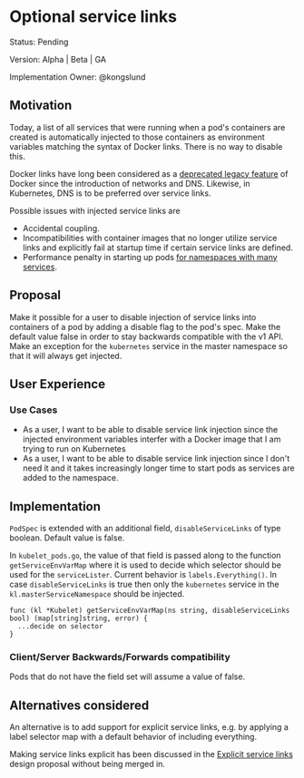 # Optional service links

Status: Pending

Version: Alpha | Beta | GA

Implementation Owner: @kongslund

## Motivation

Today, a list of all services that were running when a pod's containers are created is automatically injected to those containers as environment variables matching the syntax of Docker links. There is no way to disable this.

Docker links have long been considered as a [deprecated legacy feature](https://docs.docker.com/engine/userguide/networking/default_network/dockerlinks/) of Docker since the introduction of networks and DNS. Likewise, in Kubernetes, DNS is to be preferred over service links.

Possible issues with injected service links are

* Accidental coupling.
* Incompatibilities with container images that no longer utilize service links and explicitly fail at startup time if certain service links are defined.
* Performance penalty in starting up pods [for namespaces with many services](https://github.com/kubernetes/kubernetes/issues/1768#issuecomment-330778184).

## Proposal

Make it possible for a user to disable injection of service links into containers of a pod by adding a disable flag to the pod's spec. Make the default value false in order to stay backwards compatible with the v1 API. Make an exception for the `kubernetes` service in the master namespace so that it will always get injected.

## User Experience

### Use Cases

* As a user, I want to be able to disable service link injection since the injected environment variables interfer with a Docker image that I am trying to run on Kubernetes
* As a user, I want to be able to disable service link injection since I don't need it and it takes increasingly longer time to start pods as services are added to the namespace.

## Implementation

`PodSpec` is extended with an additional field, `disableServiceLinks` of type boolean. Default value is false.

In `kubelet_pods.go`, the value of that field is passed along to the function `getServiceEnvVarMap` where it is used to decide which selector should be used for the `serviceLister`. Current behavior is `labels.Everything()`. In case `disableServiceLinks` is true then only the `kubernetes` service in the `kl.masterServiceNamespace` should be injected.

```
func (kl *Kubelet) getServiceEnvVarMap(ns string, disableServiceLinks bool) (map[string]string, error) {
  ...decide on selector
}
```

### Client/Server Backwards/Forwards compatibility

Pods that do not have the field set will assume a value of false.

## Alternatives considered

An alternative is to add support for explicit service links, e.g. by applying a label selector map with a default behavior of including everything.

Making service links explicit has been discussed in the [Explicit service links](https://github.com/pmorie/community/blob/6239773beb623c0dafc768be8372e5daf605aab0/contributors/design-proposals/service_links.md) design proposal without being merged in.
